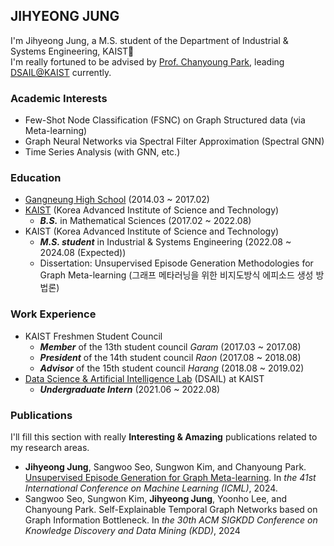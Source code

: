 ## JIHYEONG JUNG
I'm Jihyeong Jung, a M.S. student of the Department of Industrial & Systems Engineering, KAIST👋  
I'm really fortuned to be advised by [Prof. Chanyoung Park](https://dsail.kaist.ac.kr/professor), leading [DSAIL@KAIST](https://dsail.kaist.ac.kr) currently.


### Academic Interests
* Few-Shot Node Classification (FSNC) on Graph Structured data (via Meta-learning)
* Graph Neural Networks via Spectral Filter Approximation (Spectral GNN)
* Time Series Analysis (with GNN, etc.)

### Education
* [Gangneung High School](https://ganggo.gwe.hs.kr) (2014.03 ~ 2017.02)
* [KAIST](https://kaist.ac.kr) (Korea Advanced Institute of Science and Technology)
  - **_B.S._** in Mathematical Sciences (2017.02 ~ 2022.08)
* KAIST (Korea Advanced Institute of Science and Technology)
  - **_M.S. student_** in Industrial & Systems Engineering (2022.08 ~ 2024.08 (Expected))
  - Dissertation: Unsupervised Episode Generation Methodologies for Graph Meta-learning (그래프 메타러닝을 위한 비지도방식 에피소드 생성 방법론)

### Work Experience
* KAIST Freshmen Student Council
  - **_Member_** of the 13th student council _Garam_ (2017.03 ~ 2017.08)
  - **_President_** of the 14th student council _Raon_ (2017.08 ~ 2018.08)
  - **_Advisor_** of the 15th student council _Harang_ (2018.08 ~ 2019.02)
* [Data Science & Artificial Intelligence Lab](http://dsail.kaist.ac.kr/) (DSAIL) at KAIST
  - **_Undergraduate Intern_** (2021.06 ~ 2022.08)
  
### Publications
 I'll fill this section with really **Interesting & Amazing** publications related to my research areas.
 - **Jihyeong Jung**, Sangwoo Seo, Sungwon Kim, and Chanyoung Park. [Unsupervised Episode Generation for Graph Meta-learning](https://arxiv.org/abs/2306.15217). In _the 41st International Conference on Machine Learning (ICML)_, 2024.
 - Sangwoo Seo, Sungwon Kim, **Jihyeong Jung**, Yoonho Lee, and Chanyoung Park. Self-Explainable Temporal Graph Networks based on Graph Information Bottleneck. In _the 30th ACM SIGKDD Conference on Knowledge Discovery and Data Mining (KDD)_, 2024
<!--
**JhngJng/JhngJng** is a ✨ _special_ ✨ repository because its `README.md` (this file) appears on your GitHub profile.

Here are some ideas to get you started:

- 🔭 I’m currently working on ...
- 🌱 I’m currently learning ...
- 👯 I’m looking to collaborate on ...
- 🤔 I’m looking for help with ...
- 💬 Ask me about ...
- 📫 How to reach me: ...
- 😄 Pronouns: ...
- ⚡ Fun fact: ...
-->
